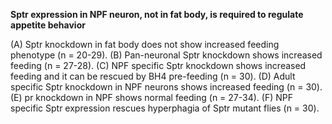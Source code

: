 **Sptr expression in NPF neuron, not in fat body, is required to regulate appetite behavior**

(A) Sptr knockdown in fat body does not show increased feeding phenotype (n = 20-29). (B) Pan-neuronal Sptr knockdown shows increased feeding (n = 27-28). (C) NPF specific Sptr knockdown shows increased feeding and it can be rescued by BH4 pre-feeding (n = 30). (D) Adult specific Sptr knockdown in NPF neurons shows increased feeding (n = 30). (E) pr knockdown in NPF shows normal feeding (n = 27-34). (F) NPF specific Sptr expression rescues hyperphagia of Sptr mutant flies (n = 30).